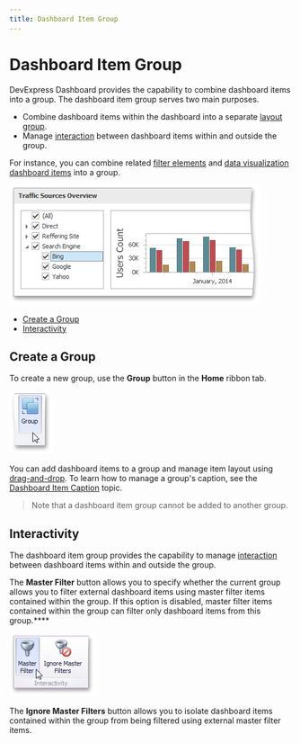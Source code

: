 ```yaml
---
title: Dashboard Item Group
---
```

# Dashboard Item Group
DevExpress Dashboard provides the capability to combine dashboard items into a group. The dashboard item group serves two main purposes.
* Combine dashboard items within the dashboard into a separate [layout group](../../../../dashboard-for-desktop/articles/dashboard-designer/dashboard-layout/dashboard-items-layout.md).
* Manage [interaction](../../../../dashboard-for-desktop/articles/dashboard-designer/interactivity/master-filtering.md) between dashboard items within and outside the group.

For instance, you can combine related [filter elements](../../../../dashboard-for-desktop/articles/dashboard-designer/designing-dashboard-items/filter-elements.md) and [data visualization dashboard items](../../../../dashboard-for-desktop/articles/dashboard-designer/adding-dashboard-items.md) into a group.

![Fundamentals_DashboardItemGroup](../../../images/Img24788.png)
* [Create a Group](#create-a-group)
* [Interactivity](#interactivity)

## <a name="create-a-group"/>Create a Group
To create a new group, use the **Group** button in the **Home** ribbon tab.

![GroupButton_Ribbon](../../../images/Img24852.png)

You can add dashboard items to a group and manage item layout using [drag-and-drop](../../../../dashboard-for-desktop/articles/dashboard-designer/dashboard-layout/dashboard-items-layout.md). To learn how to manage a group's caption, see the [Dashboard Item Caption](../../../../dashboard-for-desktop/articles/dashboard-designer/dashboard-layout/dashboard-item-caption.md) topic.

> Note that a dashboard item group cannot be added to another group.

## <a name="interactivity"/>Interactivity
The dashboard item group provides the capability to manage [interaction](../../../../dashboard-for-desktop/articles/dashboard-designer/interactivity/master-filtering.md) between dashboard items within and outside the group.

The **Master Filter** button allows you to specify whether the current group allows you to filter external dashboard items using master filter items contained within the group.  If this option is disabled, master filter items contained within the group can filter only dashboard items from this group.****

![GrouMasterFilterButton_Ribbon](../../../images/Img24853.png)

The **Ignore Master Filters** button allows you to isolate dashboard items contained within the group from being filtered using external master filter items.